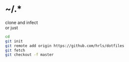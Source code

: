 # ~/.\*
clone and infect  
or just  
```sh
cd
git init
git remote add origin https://github.com/hrls/dotfiles
git fetch
git checkout -f master
```

